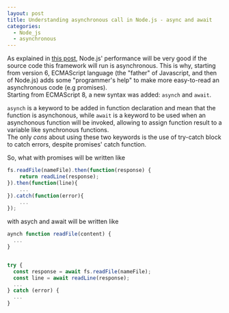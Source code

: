 ```yaml
---
layout: post
title: Understanding asynchronous call in Node.js - async and await
categories:
  - Node_js
  - asynchronous
---
```


As explained in [this post](https://gabriele-decapoa.github.io/2017/04/17/Understanding-asynchronous-call-in-Node_js-callbacks-and-promises/), Node.js' performance will be very good if the source code this framework will run is asynchronous.
This is why, starting from version 6, ECMAScript language (the "father" of Javascript, and then of Node.js) adds some "programmer's help" to make more easy-to-read an asynchronous code (e.g promises).  
Starting from ECMAScript 8, a new syntax was added: `asynch` and `await`.

`asynch` is a keyword to be added in function declaration and mean that the function is asynchonous, while `await` is a keyword to be used when an asynchonous function will be invoked, allowing to assign function result to a variable like synchronous functions.  
The only _cons_ about using these two keywords is the use of try-catch block to catch errors, despite promises' catch function.

So, what with promises will be written like
```javascript
fs.readFile(nameFile).then(function(response) {
    return readLine(response);
}).then(function(line){
    ...
}).catch(function(error){
    ...
});
```
with asych and await will be written like
```javascript
aynch function readFile(content) {
  ...
}


try {
  const response = await fs.readFile(nameFile);
  const line = await readLine(response);
  ...
} catch (error) {
  ...
}
```